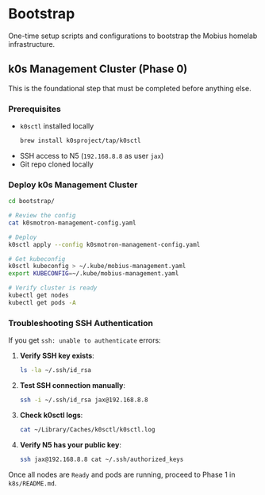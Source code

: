 # Bootstrap

One-time setup scripts and configurations to bootstrap the Mobius homelab infrastructure.

## k0s Management Cluster (Phase 0)

This is the foundational step that must be completed before anything else.

### Prerequisites

- `k0sctl` installed locally
  ```bash
  brew install k0sproject/tap/k0sctl
  ```
- SSH access to N5 (`192.168.8.8` as user `jax`)
- Git repo cloned locally

### Deploy k0s Management Cluster

```bash
cd bootstrap/

# Review the config
cat k0smotron-management-config.yaml

# Deploy
k0sctl apply --config k0smotron-management-config.yaml

# Get kubeconfig
k0sctl kubeconfig > ~/.kube/mobius-management.yaml
export KUBECONFIG=~/.kube/mobius-management.yaml

# Verify cluster is ready
kubectl get nodes
kubectl get pods -A
```

### Troubleshooting SSH Authentication

If you get `ssh: unable to authenticate` errors:

1. **Verify SSH key exists**:
   ```bash
   ls -la ~/.ssh/id_rsa
   ```

2. **Test SSH connection manually**:
   ```bash
   ssh -i ~/.ssh/id_rsa jax@192.168.8.8
   ```

3. **Check k0sctl logs**:
   ```bash
   cat ~/Library/Caches/k0sctl/k0sctl.log
   ```

4. **Verify N5 has your public key**:
   ```bash
   ssh jax@192.168.8.8 cat ~/.ssh/authorized_keys
   ```

Once all nodes are `Ready` and pods are running, proceed to Phase 1 in `k8s/README.md`.
